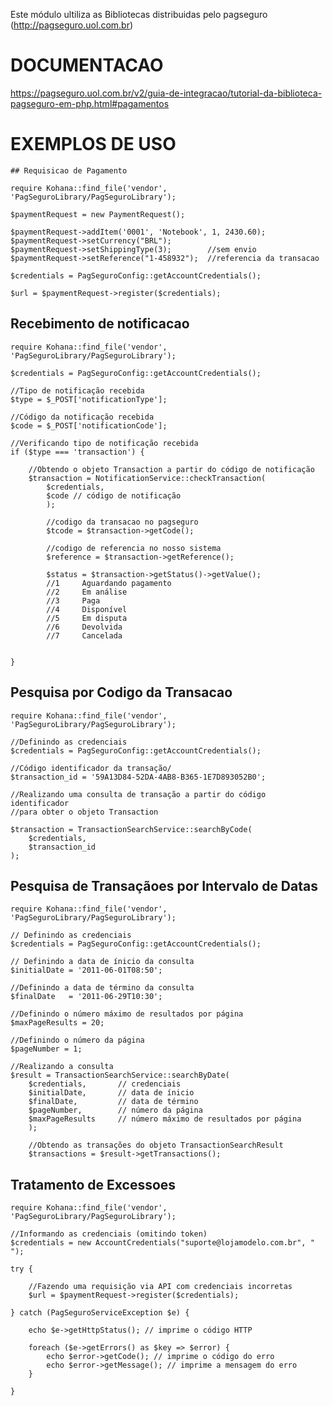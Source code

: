 Este módulo ultiliza as Bibliotecas distribuidas pelo pagseguro (http://pagseguro.uol.com.br)

# DOCUMENTACAO

https://pagseguro.uol.com.br/v2/guia-de-integracao/tutorial-da-biblioteca-pagseguro-em-php.html#pagamentos


# EXEMPLOS DE USO

    ## Requisicao de Pagamento
    
    require Kohana::find_file('vendor', 'PagSeguroLibrary/PagSeguroLibrary');
    
    $paymentRequest = new PaymentRequest();  

    $paymentRequest->addItem('0001', 'Notebook', 1, 2430.60); 
    $paymentRequest->setCurrency("BRL");
    $paymentRequest->setShippingType(3);        //sem envio   
    $paymentRequest->setReference("1-458932");  //referencia da transacao

    $credentials = PagSeguroConfig::getAccountCredentials();  

    $url = $paymentRequest->register($credentials);  




## Recebimento de notificacao
    
    require Kohana::find_file('vendor', 'PagSeguroLibrary/PagSeguroLibrary');
    
    $credentials = PagSeguroConfig::getAccountCredentials();  
    
    //Tipo de notificação recebida
    $type = $_POST['notificationType'];  

    //Código da notificação recebida
    $code = $_POST['notificationCode'];  

    //Verificando tipo de notificação recebida 
    if ($type === 'transaction') {  

        //Obtendo o objeto Transaction a partir do código de notificação
        $transaction = NotificationService::checkTransaction(  
            $credentials,  
            $code // código de notificação  
            );  
    
            //codigo da transacao no pagseguro
            $tcode = $transaction->getCode();
    
            //codigo de referencia no nosso sistema
            $reference = $transaction->getReference();
    
            $status = $transaction->getStatus()->getValue();
            //1 	Aguardando pagamento
            //2 	Em análise
            //3 	Paga
            //4 	Disponível
            //5 	Em disputa
            //6 	Devolvida
            //7 	Cancelada
    
    
    }




## Pesquisa por Codigo da Transacao
    
    require Kohana::find_file('vendor', 'PagSeguroLibrary/PagSeguroLibrary');
   
    //Definindo as credenciais
    $credentials = PagSeguroConfig::getAccountCredentials();  

    //Código identificador da transação/
    $transaction_id = '59A13D84-52DA-4AB8-B365-1E7D893052B0';  

    //Realizando uma consulta de transação a partir do código identificador  
    //para obter o objeto Transaction 

    $transaction = TransactionSearchService::searchByCode(  
        $credentials,  
        $transaction_id  
    );




## Pesquisa de Transaçãoes por Intervalo de Datas
    
    require Kohana::find_file('vendor', 'PagSeguroLibrary/PagSeguroLibrary');
    
    // Definindo as credenciais  
    $credentials = PagSeguroConfig::getAccountCredentials();  

    // Definindo a data de ínicio da consulta 
    $initialDate = '2011-06-01T08:50';  

    //Definindo a data de término da consulta 
    $finalDate   = '2011-06-29T10:30';  

    //Definindo o número máximo de resultados por página
    $maxPageResults = 20;  

    //Definindo o número da página
    $pageNumber = 1;  

    //Realizando a consulta 
    $result = TransactionSearchService::searchByDate(  
        $credentials,       // credenciais  
        $initialDate,       // data de ínicio  
        $finalDate,         // data de término  
        $pageNumber,        // número da página  
        $maxPageResults     // número máximo de resultados por página  
        );  

        //Obtendo as transações do objeto TransactionSearchResult
        $transactions = $result->getTransactions();





## Tratamento de Excessoes
    
    require Kohana::find_file('vendor', 'PagSeguroLibrary/PagSeguroLibrary');

    //Informando as credenciais (omitindo token)
    $credentials = new AccountCredentials("suporte@lojamodelo.com.br", " ");   

    try {  

        //Fazendo uma requisição via API com credenciais incorretas
        $url = $paymentRequest->register($credentials);  

    } catch (PagSeguroServiceException $e) {  

        echo $e->getHttpStatus(); // imprime o código HTTP  

        foreach ($e->getErrors() as $key => $error) {  
            echo $error->getCode(); // imprime o código do erro  
            echo $error->getMessage(); // imprime a mensagem do erro  
        }  

    }





